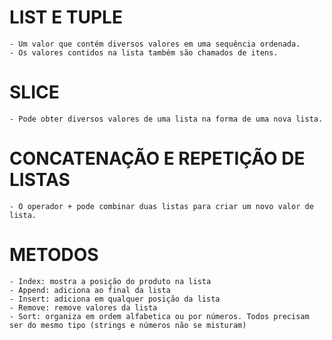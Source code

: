 # LIST E TUPLE #
    - Um valor que contém diversos valores em uma sequência ordenada.
    - Os valores contidos na lista também são chamados de itens.

# SLICE #
    - Pode obter diversos valores de uma lista na forma de uma nova lista.

# CONCATENAÇÃO E REPETIÇÃO DE LISTAS #
    - O operador + pode combinar duas listas para criar um novo valor de lista.

# METODOS #
    - Index: mostra a posição do produto na lista
    - Append: adiciona ao final da lista
    - Insert: adiciona em qualquer posição da lista
    - Remove: remove valores da lista
    - Sort: organiza em ordem alfabetica ou por números. Todos precisam ser do mesmo tipo (strings e números não se misturam)